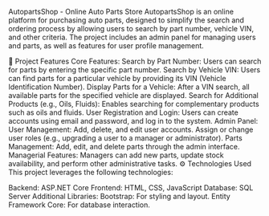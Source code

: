 AutopartsShop - Online Auto Parts Store
AutopartsShop is an online platform for purchasing auto parts, designed to simplify the search and ordering process by allowing users to search by part number, vehicle VIN, and other criteria. The project includes an admin panel for managing users and parts, as well as features for user profile management.

🎯 Project Features
Core Features:
Search by Part Number: Users can search for parts by entering the specific part number.
Search by Vehicle VIN: Users can find parts for a particular vehicle by providing its VIN (Vehicle Identification Number).
Display Parts for a Vehicle: After a VIN search, all available parts for the specified vehicle are displayed.
Search for Additional Products (e.g., Oils, Fluids): Enables searching for complementary products such as oils and fluids.
User Registration and Login: Users can create accounts using email and password, and log in to the system.
Admin Panel:
User Management:
Add, delete, and edit user accounts.
Assign or change user roles (e.g., upgrading a user to a manager or administrator).
Parts Management:
Add, edit, and delete parts through the admin interface.
Managerial Features:
Managers can add new parts, update stock availability, and perform other administrative tasks.
⚙️ Technologies Used
This project leverages the following technologies:

Backend: ASP.NET Core
Frontend: HTML, CSS, JavaScript
Database: SQL Server
Additional Libraries:
Bootstrap: For styling and layout.
Entity Framework Core: For database interaction.
